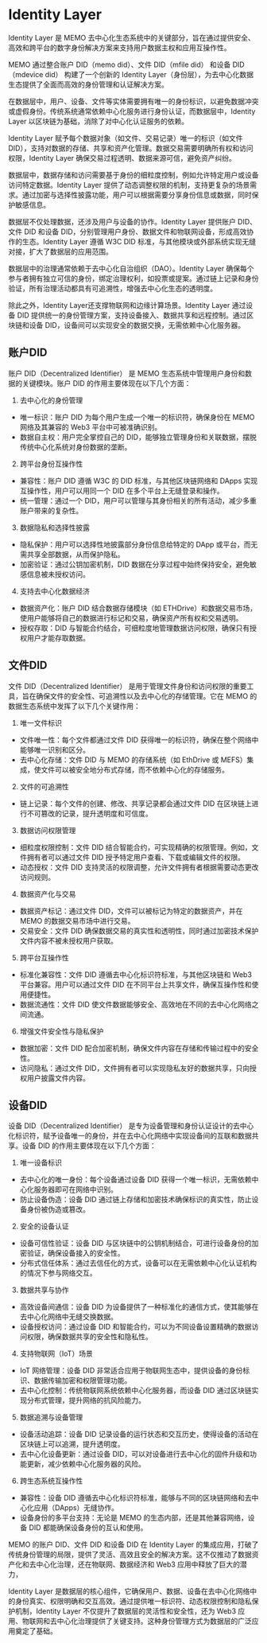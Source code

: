# Identity Layer

Identity Layer 是 MEMO 去中心化生态系统中的关键部分，旨在通过提供安全、高效和跨平台的数字身份解决方案来支持用户数据主权和应用互操作性。

MEMO 通过整合账户 DID（memo did）、文件 DID（mfile did） 和设备 DID（mdevice did） 构建了一个创新的 Identity Layer（身份层），为去中心化数据生态提供了全面而高效的身份管理和认证解决方案。

在数据层中，用户、设备、文件等实体需要拥有唯一的身份标识，以避免数据冲突或虚假身份。传统系统通常依赖中心化服务进行身份认证，而数据层中，Identity Layer 以区块链为基础，消除了对中心化认证服务的依赖。

Identity Layer 赋予每个数据对象（如文件、交易记录）唯一的标识（如文件 DID），支持对数据的存储、共享和资产化管理。数据交易需要明确所有权和访问权限，Identity Layer 确保交易过程透明、数据来源可信，避免资产纠纷。

数据层中，数据存储和访问需要基于身份的细粒度控制，例如允许特定用户或设备访问特定数据。Identity Layer 提供了动态调整权限的机制，支持更复杂的场景需求。通过加密与选择性披露功能，用户可以根据需要分享身份信息或数据，同时保护敏感信息。

数据层不仅处理数据，还涉及用户与设备的协作。Identity Layer 提供账户 DID、文件 DID 和设备 DID，分别管理用户身份、数据文件和物联网设备，形成高效协作的生态。Identity Layer 遵循 W3C DID 标准，与其他模块或外部系统实现无缝对接，扩大了数据层的应用范围。

数据层中的治理通常依赖于去中心化自治组织（DAO）。Identity Layer 确保每个参与者拥有独立可信的身份，绑定治理权利，如投票或提案。通过链上记录和身份验证，所有治理活动都具有可追溯性，增强去中心化生态的透明度。

除此之外，Identity Layer还支撑物联网和边缘计算场景。Identity Layer 通过设备 DID 提供统一的身份管理方案，支持设备接入、数据共享和远程控制。通过区块链和设备 DID，设备间可以实现安全的数据交换，无需依赖中心化服务器。

## 账户DID

账户 DID（Decentralized Identifier） 是 MEMO 生态系统中管理用户身份和数据的关键模块。账户 DID 的作用主要体现在以下几个方面：

1. 去中心化的身份管理
* 唯一标识：账户 DID 为每个用户生成一个唯一的标识符，确保身份在 MEMO 网络及其兼容的 Web3 平台中可被准确识别。
* 数据自主权：用户完全掌控自己的 DID，能够独立管理身份和关联数据，摆脱传统中心化系统对身份数据的垄断。

2. 跨平台身份互操作性
* 兼容性：账户 DID 遵循 W3C 的 DID 标准，与其他区块链网络和 DApps 实现互操作性，用户可以用同一个 DID 在多个平台上无缝登录和操作。
* 统一管理：通过一个 DID，用户可以管理与其身份相关的所有活动，减少多重账户带来的复杂性。

3. 数据隐私和选择性披露
* 隐私保护：用户可以选择性地披露部分身份信息给特定的 DApp 或平台，而无需共享全部数据，从而保护隐私。
* 加密验证：通过公钥加密机制，DID 数据在分享过程中始终保持安全，避免敏感信息被未授权访问。

4. 支持去中心化数据经济
* 数据资产化：账户 DID 结合数据存储模块（如 ETHDrive）和数据交易市场，使用户能够将自己的数据进行标记和交易，确保资产所有权和交易透明。
* 授权存取：DID 与智能合约结合，可细粒度地管理数据访问权限，确保只有授权用户才能存取数据。

## 文件DID

文件 DID（Decentralized Identifier） 是用于管理文件身份和访问权限的重要工具，旨在确保文件的安全性、可追溯性以及去中心化的存储管理。它在 MEMO 的数据生态系统中发挥了以下几个关键作用：

1. 唯一文件标识
* 文件唯一性：每个文件都通过文件 DID 获得唯一的标识符，确保在整个网络中能够唯一识别和区分。
* 去中心化存储：文件 DID 与 MEMO 的存储系统（如 EthDrive 或 MEFS）集成，使文件可以被安全地分布式存储，而不依赖中心化的存储服务。

2. 文件的可追溯性
* 链上记录：每个文件的创建、修改、共享记录都会通过文件 DID 在区块链上进行不可篡改的记录，提升透明度和可信度。

3. 数据访问权限管理
* 细粒度权限控制：文件 DID 结合智能合约，可实现精确的权限管理。例如，文件拥有者可以通过文件 DID 授予特定用户查看、下载或编辑文件的权限。
* 动态授权：文件 DID 支持灵活的权限调整，允许文件拥有者根据需要动态更改访问规则。

4. 数据资产化与交易
* 数据资产标记：通过文件 DID，文件可以被标记为特定的数据资产，并在 MEMO 的数据交易市场中进行交易。
* 交易安全：文件 DID 确保数据交易的真实性和透明性，同时通过加密技术保护文件内容不被未授权用户获取。

5. 跨平台互操作性
* 标准化兼容性：文件 DID 遵循去中心化标识符标准，与其他区块链和 Web3 平台兼容。用户可以通过文件 DID 在不同平台上共享文件，确保互操作性和使用便捷性。
* 数据流通性：文件 DID 使文件数据能够安全、高效地在不同的去中心化网络之间流通。

6. 增强文件安全性与隐私保护
* 数据加密：文件 DID 配合加密机制，确保文件内容在存储和传输过程中的安全性。
* 访问隐私：通过文件 DID，文件拥有者可以实现隐私友好的数据共享，只向授权用户披露文件内容。

## 设备DID

设备 DID（Decentralized Identifier） 是专为设备管理和身份认证设计的去中心化标识符，赋予设备唯一的身份，并在去中心化网络中实现设备间的互联和数据共享。设备 DID 的作用主要体现在以下几个方面：

1. 唯一设备标识
* 去中心化的唯一身份：每个设备通过设备 DID 获得一个唯一标识，无需依赖中心化服务器即可在网络中识别。
* 防止设备伪造：设备 DID 通过链上存储和加密技术确保标识的真实性，防止设备身份被伪造或篡改。

2. 安全的设备认证
* 设备可信性验证：设备 DID 与区块链中的公钥机制结合，可进行设备身份的加密验证，确保设备接入的安全性。
* 分布式信任体系：通过去信任化的方式，设备可以在无需依赖中心化认证机构的情况下参与网络交互。

3. 数据共享与协作
* 高效设备间通信：设备 DID 为设备提供了一种标准化的通信方式，使其能够在去中心化网络中无缝交换数据。
* 设备授权访问：通过设备 DID 和智能合约，可以为不同设备设置精确的数据访问权限，确保数据共享的安全性和隐私性。

4. 支持物联网（IoT）场景
* IoT 网络管理：设备 DID 非常适合应用于物联网生态中，提供设备的身份标识、数据传输加密和权限管理功能。
* 去中心化控制：传统物联网系统依赖中心化服务器，而设备 DID 通过区块链实现分布式管理，提升网络的抗风险能力。

5. 数据追溯与设备管理
* 设备活动追踪：设备 DID 记录设备的运行状态和交互历史，使得设备的活动在区块链上可以追溯，提升透明度。
* 去中心化设备更新：通过设备 DID，可以对设备进行去中心化的固件升级和功能更新，减少依赖中心化服务器的风险。

6. 跨生态系统互操作性
* 兼容性：设备 DID 遵循去中心化标识符标准，能够与不同的区块链网络和去中心化应用（DApps）无缝协作。
* 设备身份的多平台支持：无论是 MEMO 的生态内部，还是其他兼容网络，设备 DID 都能确保设备身份的互认和使用。

MEMO 的账户 DID、文件 DID 和设备 DID 在 Identity Layer 的集成应用，打破了传统身份管理的局限，提供了灵活、高效且安全的解决方案。这不仅推动了数据资产化和去中心化治理，还在物联网、数据经济和 Web3 应用中释放了巨大的潜力，

Identity Layer 是数据层的核心组件，它确保用户、数据、设备在去中心化网络中的身份真实、权限明确和交互高效。通过提供唯一标识符、动态权限控制和隐私保护机制，Identity Layer 不仅提升了数据层的灵活性和安全性，还为 Web3 应用、物联网和去中心化治理提供了关键支持。这种身份管理方式为数据层的广泛应用奠定了基础。
